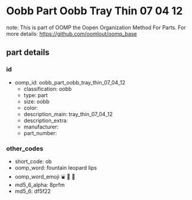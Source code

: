 # Oobb Part Oobb Tray Thin 07 04 12  

note: This is part of OOMP the Oopen Organization Method For Parts. For more details: https://github.com/oomlout/oomp_base

##  part details





### id
* oomp_id: oobb_part_oobb_tray_thin_07_04_12
  * classification: oobb
  * type: part
  * size: oobb
  * color: 
  * description_main: tray_thin_07_04_12
  * description_extra: 
  * manufacturer: 
  * part_number: 

### other_codes
* short_code: ob
* oomp_word: fountain leopard lips
* oomp_word_emoji :fountain: :leopard: :lips:
* md5_6_alpha: 8prfm
* md5_6: df5f22